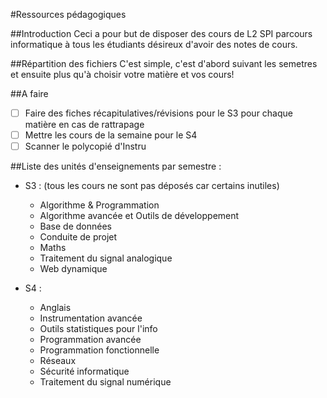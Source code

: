 ﻿#Ressources pédagogiques

##Introduction
Ceci a pour but de disposer des cours de L2 SPI parcours informatique à tous les étudiants désireux d'avoir des notes de cours.

##Répartition des fichiers
C'est simple, c'est d'abord suivant les semetres et ensuite plus qu'à choisir votre matière et vos cours!

##A faire
 - [ ] Faire des fiches récapitulatives/révisions pour le S3 pour chaque matière en cas de rattrapage  
 - [ ] Mettre les cours de la semaine pour le S4
 - [ ] Scanner le polycopié d'Instru
 
##Liste des unités d'enseignements par semestre :  
* S3 : (tous les cours ne sont pas déposés car certains inutiles)
    * Algorithme & Programmation
	* Algorithme avancée et Outils de développement
	* Base de données
	* Conduite de projet
	* Maths
	* Traitement du signal analogique
	* Web dynamique

* S4 :
	* Anglais
	* Instrumentation avancée
	* Outils statistiques pour l'info
	* Programmation avancée
	* Programmation fonctionnelle
	* Réseaux
	* Sécurité informatique
	* Traitement du signal numérique